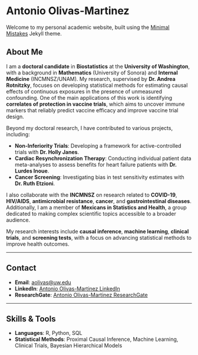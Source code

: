 # Antonio Olivas-Martinez

Welcome to my personal academic website, built using the [Minimal Mistakes](https://mmistakes.github.io/minimal-mistakes/) Jekyll theme.

## About Me

I am a **doctoral candidate** in **Biostatistics** at the **University of Washington**, with a background in **Mathematics** (University of Sonora) and **Internal Medicine** (INCMNSZ/UNAM). My research, supervised by **Dr. Andrea Rotnitzky**, focuses on developing statistical methods for estimating causal effects of continuous exposures in the presence of unmeasured confounding. One of the main applications of this work is identifying **correlates of protection in vaccine trials**, which aims to uncover immune markers that reliably predict vaccine efficacy and improve vaccine trial design.

Beyond my doctoral research, I have contributed to various projects, including:

- **Non-Inferiority Trials**: Developing a framework for active-controlled trials with **Dr. Holly Janes**.
- **Cardiac Resynchronization Therapy**: Conducting individual patient data meta-analyses to assess benefits for heart failure patients with **Dr. Lurdes Inoue**.
- **Cancer Screening**: Investigating bias in test sensitivity estimates with **Dr. Ruth Etzioni**.

I also collaborate with the **INCMNSZ** on research related to **COVID-19**, **HIV/AIDS**, **antimicrobial resistance**, **cancer**, and **gastrointestinal diseases**. Additionally, I am a member of **Mexicans in Statistics and Health**, a group dedicated to making complex scientific topics accessible to a broader audience.

My research interests include **causal inference**, **machine learning**, **clinical trials**, and **screening tests**, with a focus on advancing statistical methods to improve health outcomes.

---

## Contact

- **Email**: aolivas@uw.edu
- **LinkedIn**: [Antonio Olivas-Martinez LinkedIn](https://www.linkedin.com/in/antonio-olivas-martinez-490236198/)
- **ResearchGate**: [Antonio Olivas-Martinez ResearchGate](https://www.researchgate.net/profile/Antonio-Olivas-Martinez)

---

## Skills & Tools

- **Languages**: R, Python, SQL
- **Statistical Methods**: Proximal Causal Inference, Machine Learning, Clinical Trials, Bayesian Hierarchical Models
